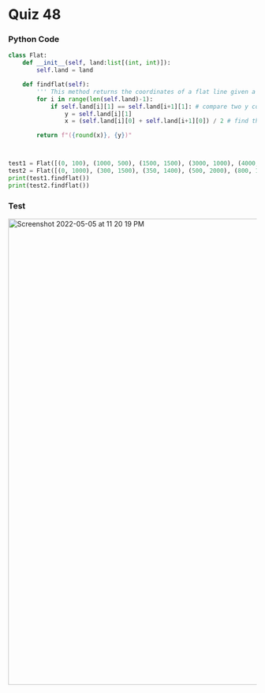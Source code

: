 # Quiz 48

### Python Code

```.py
class Flat:
    def __init__(self, land:list[(int, int)]):
        self.land = land

    def findflat(self):
        ''' This method returns the coordinates of a flat line given a series of coordinates on a graph'''
        for i in range(len(self.land)-1):
            if self.land[i][1] == self.land[i+1][1]: # compare two y coordinates to check if they are equal
                y = self.land[i][1]
                x = (self.land[i][0] + self.land[i+1][0]) / 2 # find the middle of the flat line

        return f"({round(x)}, {y})"



test1 = Flat([(0, 100), (1000, 500), (1500, 1500), (3000, 1000), (4000, 150), (5500, 150), (6999, 800)])
test2 = Flat([(0, 1000), (300, 1500), (350, 1400), (500, 2000), (800, 1800), (1000, 2500), (1200, 2100), (1500, 2400), (2000, 1000), (2200, 500), (2500, 100), (2900, 800), (3000, 500), (3200, 1000), (3500, 2000), (3800, 800), (4000, 200), (5000, 200), (5500, 1500), (6999, 2800)])
print(test1.findflat())
print(test2.findflat())
```

### Test

<img width="945" alt="Screenshot 2022-05-05 at 11 20 19 PM" src="https://user-images.githubusercontent.com/89366878/166944011-da3127f2-d176-4708-81b9-7fd83fda995c.png">
